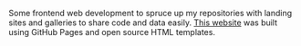 Some frontend web development to spruce up my repositories with landing sites and galleries to share code and data easily.
[This website](https://smr-83.github.io) was built using GitHub Pages and open source HTML templates.
